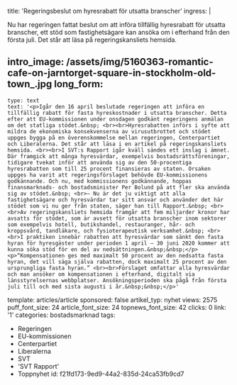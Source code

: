 title: 'Regeringsbeslut om hyresrabatt för utsatta branscher'
ingress: |
  <p>Nu har regeringen fattat beslut om att införa tillfällig hyresrabatt för utsatta branscher, ett stöd som fastighetsägare kan ansöka om i efterhand från den första juli. Det står att läsa på regeringskansliets hemsida.
  </p>
  
intro_image: /assets/img/5160363-romantic-cafe-on-jarntorget-square-in-stockholm-old-town_.jpg
long_form:
  -
    type: text
    text: '<p>Igår den 16 april beslutade regeringen att införa en tillfällig rabatt för fasta hyreskostnader i utsatta branscher. Detta efter att EU-kommissionen under onsdagen godkänt regeringens anmälan om det statliga stödet.&nbsp; <br><br>Hyresrabatten införs i syfte att mildra de ekonomiska konsekvenserna av virusutbrottet och stödet uppges bygga på en överenskommelse mellan regeringen, Centerpartiet och Liberalerna. Det står att läsa i en artikel på regeringskansliets hemsida. <br><br>I SVT:s Rapport igår kväll sändes ett inslag i ämnet. Där framgick att många hyresvärdar, exempelvis bostadsrättsföreningar, tidigare tvekat inför att använda sig av den 50-procentiga hyresrabatten som till 25 procent finansieras av staten. Orsaken uppges ha varit att regeringsförslaget behövde EU-kommissionens godkännande. Och nu, med kommissionens godkännande, hoppas finansmarknads- och bostads­minister Per Bolund på att fler ska använda sig av stödet.&nbsp; <br>– Nu är det ju viktigt att alla fastighetsägare och hyresvärdar tar sitt ansvar och använder det här stödet som vi nu ger från staten, säger han till Rapport.&nbsp; <br><br>Av regeringskansliets hemsida framgår att fem miljarder kronor har avsatts för stödet, som är avsett för utsatta branscher inom sektorer som exempelvis hotell, butikshandel, restauranger, hår- och kroppsvård, tandläkare, och fysioterapeutisk verksamhet.&nbsp; <br><br>I praktiken innebär rabatten att hyresvärdar som sänkt den fasta hyran för hyresgäster under perioden 1 april – 30 juni 2020 kommer att kunna söka stöd för en del av nedsättningen.&nbsp;&nbsp;</p><p>“Kompensationen ges med maximalt 50 procent av den nedsatta fasta hyran, det vill säga själva rabatten, dock maximalt 25 procent av den ursprungliga fasta hyran.” <br><br>Förslaget omfattar alla hyresvärdar och man ansöker om kompensationen i efterhand, digitalt via länsstyrelsernas webbplatser. Ansökningsperioden ska pågå från första juli till och med sista augusti i år.&nbsp;&nbsp;</p>'
template: articles/article
sponsored: false
artikel_typ: nyhet
views: 2575
puff_font_size: 24
article_font_size: 24
topnews_font_size: 42
clicks: 0
link: '1'
categories: bostadsmarknad
tags:
  - Regeringen
  - EU-kommissionen
  - Centerpartiet
  - Liberalerna
  - SVT
  - 'SVT Rapport'
  - Toppnyhet
id: f21fd173-9ed9-44a2-835d-24ca53fb9cd7
